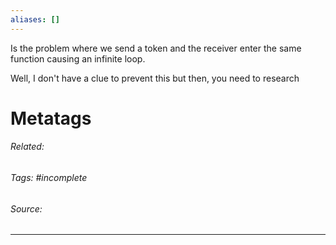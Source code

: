 ```yaml
---
aliases: []
---
```

Is the problem where we send a token and the receiver enter the same function causing an infinite loop. 

Well, I don't have a clue to prevent this but then, you need to research


# Metatags
###### Related: 
###### Tags: #incomplete 
###### Source: 

---